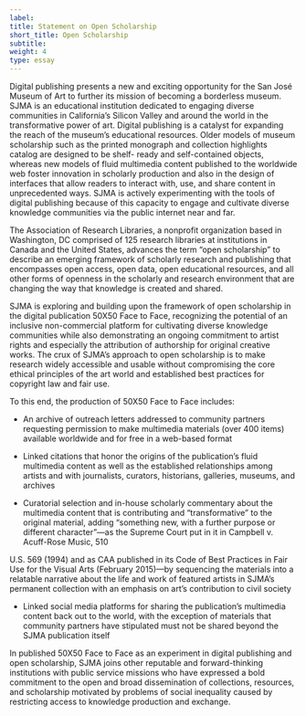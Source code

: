 ```yaml
---
label:
title: Statement on Open Scholarship
short_title: Open Scholarship
subtitle:
weight: 4
type: essay
---
```


Digital publishing presents a new and exciting opportunity for the San José Museum of Art to further its mission of becoming a borderless museum. SJMA is an educational institution dedicated to engaging diverse communities in California’s Silicon Valley and around the world in the transformative power of art. Digital publishing is a catalyst for expanding the reach of the museum’s educational resources. Older models of museum scholarship such as the printed monograph and collection highlights catalog are designed to be shelf- ready and self-contained objects, whereas new models of fluid multimedia content published to the worldwide web foster innovation in scholarly production and also in the design of interfaces that allow readers to interact with, use, and share content in unprecedented ways. SJMA is actively experimenting with the tools of digital publishing because of this capacity to engage and cultivate diverse knowledge communities via the public internet near and far.

The Association of Research Libraries, a nonprofit organization based in Washington, DC comprised of 125 research libraries at institutions in Canada and the United States, advances the term “open scholarship” to describe an emerging framework of scholarly research and publishing that encompasses open access, open data, open educational resources, and all other forms of openness in the scholarly and research environment that are changing the way that knowledge is created and shared.

SJMA is exploring and building upon the framework of open scholarship in the digital publication 50X50 Face to Face, recognizing the potential of an inclusive non-commercial platform for cultivating diverse knowledge communities while also demonstrating an ongoing commitment to artist rights and especially the attribution of authorship for original creative works. The crux of SJMA’s approach to open scholarship is to make research widely accessible and usable without compromising the core ethical principles of the art world and established best practices for copyright law and fair use.

To this end, the production of 50X50 Face to Face includes:

- An archive of outreach letters addressed to community partners requesting permission to make multimedia materials (over 400 items) available worldwide and for free in a web-based format

- Linked citations that honor the origins of the publication’s fluid multimedia content as well as the established relationships among artists and with journalists, curators, historians, galleries, museums, and archives

- Curatorial selection and in-house scholarly commentary about the multimedia content that is contributing and “transformative” to the original material, adding “something new, with a further purpose or different character”—as the Supreme Court put in it in Campbell v. Acuff-Rose Music, 510

U.S. 569 (1994) and as CAA published in its Code of Best Practices in Fair Use for the Visual Arts (February 2015)—by sequencing the materials into a relatable narrative about the life and work of featured artists in SJMA’s permanent collection with an emphasis on art’s contribution to civil society

- Linked social media platforms for sharing the publication’s multimedia content back out to the world, with the exception of materials that community partners have stipulated must not be shared beyond the SJMA publication itself

In published 50X50 Face to Face as an experiment in digital publishing and open scholarship, SJMA joins other reputable and forward-thinking institutions with public service missions who have expressed a bold commitment to the open and broad dissemination of collections, resources, and scholarship motivated by problems of social inequality caused by restricting access to knowledge production and exchange.
